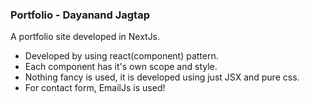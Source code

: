 ### Portfolio - Dayanand Jagtap

A portfolio site developed in NextJs.

-   Developed by using react(component) pattern.
-   Each component has it's own scope and style.
-   Nothing fancy is used, it is developed using just JSX and pure css.
-   For contact form, EmailJs is used!
